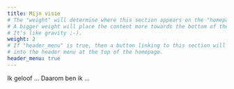 ```yaml
---
title: Mijn visie
# The "weight" will determine where this section appears on the "homepage".
# A bigger weight will place the content more towards the bottom of the page.
# It's like gravity ;-).
weight: 2
# If "header_menu" is true, then a button linking to this section will be placed
# into the header menu at the top of the homepage.
header_menu: true
---
```

Ik geloof ...
Daarom ben ik ...